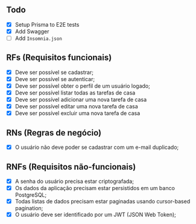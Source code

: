 ## Todo

- [x] Setup Prisma to E2E tests
- [x] Add Swagger
- [ ] Add `Insomnia.json`

## RFs (Requisitos funcionais)

- [x] Deve ser possível se cadastrar;
- [x] Deve ser possível se autenticar;
- [x] Deve ser possível obter o perfil de um usuário logado;
- [x] Deve ser possível listar todas as tarefas de casa
- [x] Deve ser possível adicionar uma nova tarefa de casa
- [x] Deve ser possível editar uma nova tarefa de casa
- [x] Deve ser possível excluir uma nova tarefa de casa

## RNs (Regras de negócio)

- [x] O usuário não deve poder se cadastrar com um e-mail duplicado;

## RNFs (Requisitos não-funcionais)

- [x] A senha do usuário precisa estar criptografada;
- [x] Os dados da aplicação precisam estar persistidos em um banco PostgreSQL;
- [x] Todas listas de dados precisam estar paginadas usando cursor-based pagination;
- [x] O usuário deve ser identificado por um JWT (JSON Web Token);